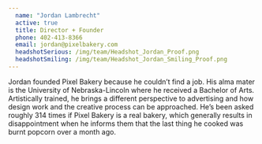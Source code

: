 ```yaml
---
  name: "Jordan Lambrecht"
  active: true
  title: Director + Founder
  phone: 402-413-8366
  email: jordan@pixelbakery.com
  headshotSerious: /img/team/Headshot_Jordan_Proof.png
  headshotSmiling: /img/team/Headshot_Jordan_Smiling_Proof.png
---
```


Jordan founded Pixel Bakery because he couldn’t find a job. His alma mater is the University of Nebraska-Lincoln where he received a Bachelor of Arts. Artistically trained, he brings a different perspective to advertising and how design work and the creative process can be approached. He’s been asked roughly 314 times if Pixel Bakery is a real bakery, which generally results in disappointment when he informs them that the last thing he cooked was burnt popcorn over a month ago.
